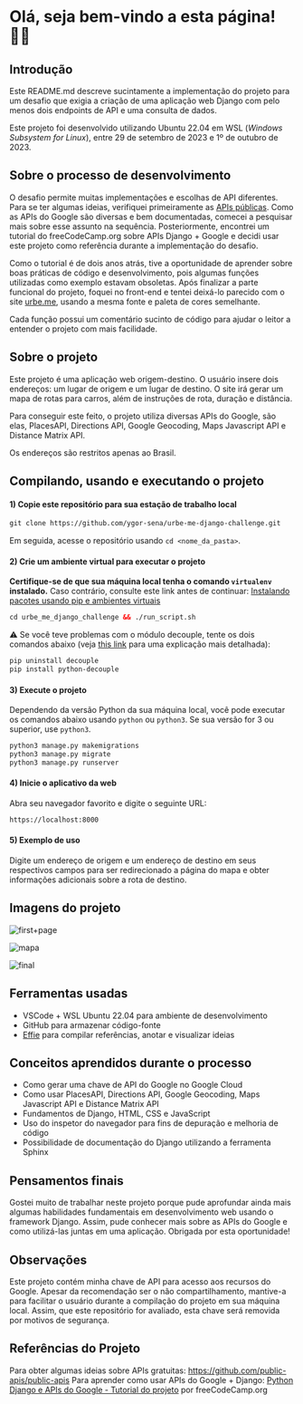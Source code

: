 # Olá, seja bem-vindo a esta página! 👋🏻

## Introdução

Este README.md descreve sucintamente a implementação do projeto para um desafio que exigia a criação de uma aplicação web Django com pelo menos dois endpoints de API e uma consulta de dados.

Este projeto foi desenvolvido utilizando Ubuntu 22.04 em WSL (_Windows Subsystem for Linux_), entre 29 de setembro de 2023 e 1º de outubro de 2023.

## Sobre o processo de desenvolvimento

O desafio permite muitas implementações e escolhas de API diferentes. Para se ter algumas ideias, verifiquei primeiramente as [APIs públicas](https://github.com/public-apis/public-apis). Como as APIs do Google são diversas e bem documentadas, comecei a pesquisar mais sobre esse assunto na sequência. Posteriormente, encontrei um tutorial do freeCodeCamp.org sobre APIs Django + Google e decidi usar este projeto como referência durante a implementação do desafio.

Como o tutorial é de dois anos atrás, tive a oportunidade de aprender sobre boas práticas de código e desenvolvimento, pois algumas funções utilizadas como exemplo estavam obsoletas. Após finalizar a parte funcional do projeto, foquei no front-end e tentei deixá-lo parecido com o site [urbe.me](https://urbe.me/), usando a mesma fonte e paleta de cores semelhante.

Cada função possui um comentário sucinto de código para ajudar o leitor a entender o projeto com mais facilidade.

## Sobre o projeto

Este projeto é uma aplicação web origem-destino. O usuário insere dois endereços: um lugar de origem e um lugar de destino. O site irá gerar um mapa de rotas para carros, além de instruções de rota, duração e distância.

Para conseguir este feito, o projeto utiliza diversas APIs do Google, são elas, PlacesAPI, Directions API, Google Geocoding, Maps Javascript API e Distance Matrix API.

Os endereços são restritos apenas ao Brasil.

## Compilando, usando e executando o projeto

#### 1) Copie este repositório para sua estação de trabalho local

```html
git clone https://github.com/ygor-sena/urbe-me-django-challenge.git
```

Em seguida, acesse o repositório usando `cd <nome_da_pasta>`.

#### 2) Crie um ambiente virtual para executar o projeto

**Certifique-se de que sua máquina local tenha o comando `virtualenv` instalado.** Caso contrário, consulte este link antes de continuar: [Instalando pacotes usando pip e ambientes virtuais](https://packaging.python.org/en/latest/guides/installing-using-pip-and-virtual-environments/)

```html
cd urbe_me_django_challenge && ./run_script.sh
```

⚠️ Se você teve problemas com o módulo decouple, tente os dois comandos abaixo (veja [this link](https://www.datasciencelearner.com/importerror-cannot-import-name-config-from-decouple-solved/) para uma explicação mais detalhada):

```html
pip uninstall decouple
pip install python-decouple
```

#### 3) Execute o projeto

Dependendo da versão Python da sua máquina local, você pode executar os comandos abaixo usando `python` ou `python3`. Se sua versão for 3 ou superior, use `python3`.

```html
python3 manage.py makemigrations
python3 manage.py migrate
python3 manage.py runserver
```

#### 4) Inicie o aplicativo da web

Abra seu navegador favorito e digite o seguinte URL:

```html
https://localhost:8000
```

#### 5) Exemplo de uso

Digite um endereço de origem e um endereço de destino em seus respectivos campos para ser redirecionado a página do mapa e obter informações adicionais sobre a rota de destino.

## Imagens do projeto

![first+page](https://github.com/ygor-sena/urbe-me-django-challenge/assets/102881479/fc5ab18a-24a2-4054-91c4-9a05ceb2685e)

![mapa](https://github.com/ygor-sena/urbe-me-django-challenge/assets/102881479/db6c7c00-7c7a-49ce-9e68-db52555341c8)

![final](https://github.com/ygor-sena/urbe-me-django-challenge/assets/102881479/e2f80ce2-3e00-4bd1-ab12-70d9bc102811)


## Ferramentas usadas

- VSCode + WSL Ubuntu 22.04 para ambiente de desenvolvimento
- GitHub para armazenar código-fonte
- [Effie](https://www.effie.pro/) para compilar referências, anotar e visualizar ideias

## Conceitos aprendidos durante o processo

- Como gerar uma chave de API do Google no Google Cloud
- Como usar PlacesAPI, Directions API, Google Geocoding, Maps Javascript API e Distance Matrix API
- Fundamentos de Django, HTML, CSS e JavaScript
- Uso do inspetor do navegador para fins de depuração e melhoria de código
- Possibilidade de documentação do Django utilizando a ferramenta Sphinx

## Pensamentos finais

Gostei muito de trabalhar neste projeto porque pude aprofundar ainda mais algumas habilidades fundamentais em desenvolvimento web usando o framework Django. Assim, pude conhecer mais sobre as APIs do Google e como utilizá-las juntas em uma aplicação. Obrigada por esta oportunidade!

## Observações

Este projeto contém minha chave de API para acesso aos recursos do Google. Apesar da recomendação ser o não compartilhamento, mantive-a para facilitar o usuário durante a compilação do projeto em sua máquina local. Assim, que este repositório for avaliado, esta chave será removida por motivos de segurança. 

## Referências do Projeto

Para obter algumas ideias sobre APIs gratuitas: https://github.com/public-apis/public-apis
Para aprender como usar APIs do Google + Django:
[Python Django e APIs do Google - Tutorial do projeto](https://www.youtube.com/watch?v=_vCT42vDfgw) por freeCodeCamp.org
